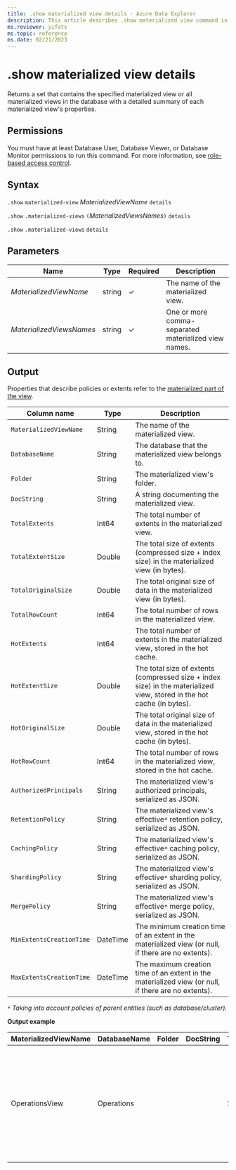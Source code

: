 ```yaml
---
title: .show materialized view details - Azure Data Explorer
description: This article describes .show materialized view command in Azure Data Explorer.
ms.reviewer: yifats
ms.topic: reference
ms.date: 02/21/2023
---
```

# .show materialized view details

Returns a set that contains the specified materialized view or all materialized views in the database with a detailed summary of each materialized view's properties.

## Permissions

You must have at least Database User, Database Viewer, or Database Monitor permissions to run this command. For more information, see [role-based access control](../access-control/role-based-access-control.md).

## Syntax

`.show` `materialized-view` *MaterializedViewName* `details`

`.show` `.materialized-views` `(`*MaterializedViewsNames*`)` `details`

`.show` `.materialized-views` `details`

## Parameters

| Name | Type | Required | Description |
|--|--|--|--|
| *MaterializedViewName* | string | &check; | The name of the materialized view. |
| *MaterializedViewsNames* | string | &check; | One or more comma-separated materialized view names. |

## Output

Properties that describe policies or extents refer to the [materialized part of the view](materialized-view-overview.md#how-materialized-views-work).

| Column name           | Type     | Description                                                                                     |
|----------------------------|----------|-------------------------------------------------------------------------------------------------|
| `MaterializedViewName`     | String   | The name of the materialized view.                                                                          |
| `DatabaseName`             | String   | The database that the materialized view belongs to.                                                         |
| `Folder`                   | String   | The materialized view's folder.                                                                             |
| `DocString`                | String   | A string documenting the materialized view.                                                                 |
| `TotalExtents`             | Int64    | The total number of extents in the materialized view.                                                       |
| `TotalExtentSize`          | Double   | The total size of extents (compressed size + index size) in the materialized view (in bytes).               |
| `TotalOriginalSize`        | Double   | The total original size of data in the materialized view (in bytes).                                        |
| `TotalRowCount`            | Int64    | The total number of rows in the materialized view.                                                          |
| `HotExtents`               | Int64    | The total number of extents in the materialized view, stored in the hot cache.                              |
| `HotExtentSize`            | Double   | The total size of extents (compressed size + index size) in the materialized view, stored in the hot cache (in bytes). |
| `HotOriginalSize`          | Double   | The total original size of data in the materialized view, stored in the hot cache (in bytes).               |
| `HotRowCount`              | Int64    | The total number of rows in the materialized view, stored in the hot cache.                                 |
| `AuthorizedPrincipals`     | String   | The materialized view's authorized principals, serialized as JSON.                                          |
| `RetentionPolicy`          | String   | The materialized view's effective`*` retention policy, serialized as JSON.                                  |
| `CachingPolicy`            | String   | The materialized view's effective`*` caching policy, serialized as JSON.                                    |
| `ShardingPolicy`           | String   | The materialized view's effective`*` sharding policy, serialized as JSON.                                   |
| `MergePolicy`              | String   | The materialized view's effective`*` merge policy, serialized as JSON.                                      |
| `MinExtentsCreationTime`   | DateTime | The minimum creation time of an extent in the materialized view (or null, if there are no extents).         |
| `MaxExtentsCreationTime`   | DateTime | The maximum creation time of an extent in the materialized view (or null, if there are no extents).         |

`*` *Taking into account policies of parent entities (such as database/cluster).*

**Output example**

| MaterializedViewName         | DatabaseName | Folder | DocString | TotalExtents | TotalExtentSize | TotalOriginalSize | TotalRowCount | HotExtents | HotExtentSize | HotOriginalSize | HotRowCount | AuthorizedPrincipals | RetentionPolicy | CachingPolicy | ShardingPolicy |MergePolicy  | MinExtentsCreationTime  | MaxExtentsCreationTime      |
|-------------------|--------------|--------|-----------|--------------|-----------------|-------------------|---------------|------------|---------------|-----------------|-------------|----------------------------------------------------------------------------------------------------------------------------------------------------------------------------------------------------|-------------------------------------------------------------------------------------------------------------------------------------------------------|--------------------------------------------------------------------------------------|---------------------------------------------------------------------------------------------------------------------------------------------------------|--------------------------|-----------------------------|-----------------------------|
| OperationsView | Operations   |        |           | 1109         | 76588803        | 91553069          | 110125        | 27         | 2635742       | 2929926         | 3162        | [{"Type": "AAD User", "DisplayName": "My Name (upn: alias@fabrikam.com)", "ObjectId": "a7a77777-4c21-4649-95c5-350bf486087b", "FQN": "aaduser=a7a77777-4c21-4649-95c5-350bf486087b", "Notes": ""}] | { "SoftDeletePeriod": "365.00:00:00", "ContainerRecyclingPeriod": "1.00:00:00", "ExtentsDataSizeLimitInBytes": 0, "OriginalDataSizeLimitInBytes": 0 } | { "DataHotSpan": "4.00:00:00", "IndexHotSpan": "4.00:00:00", "ColumnOverrides": [] } | { "MaxRowCount": 750000, "MaxExtentSizeInMb": 1024, "MaxOriginalSizeInMb": 2048 } | { "RowCountUpperBoundForMerge": 0, "MaxExtentsToMerge": 100, "LoopPeriod": "01:00:00", "MaxRangeInHours": 3, "AllowRebuild": true, "AllowMerge": true } |  2018-02-08 15:30:38.8489786 | 2018-02-14 07:47:28.7660267 |
